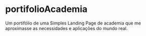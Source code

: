 # portifolioAcademia
 Um portifólio de uma Simples Landing Page  de academia que me aproximasse as necessidades e aplicações do mundo real. 
